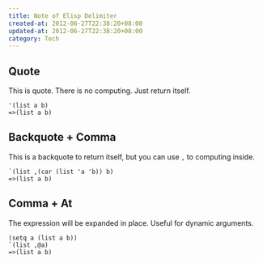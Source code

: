 ```yaml
---
title: Note of Elisp Delimiter
created-at: 2012-06-27T22:38:20+08:00
updated-at: 2012-06-27T22:38:20+08:00
category: Tech
---
```


Quote
-----

This is quote. There is no computing. Just return itself.

    '(list a b)
    =>(list a b)

Backquote + Comma
-----------------

This is a backquote to return itself,
but you can use `,` to computing inside.

    `(list ,(car (list 'a 'b)) b)
    =>(list a b)

Comma + At
----------

The expression will be expanded in place.
Useful for dynamic arguments.

    (setq a (list a b))
    `(list ,@a)
    =>(list a b)

